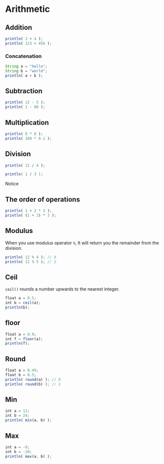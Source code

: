 # Arithmetic

## Addition
```js
println( 3 + 4 );
println( 123 + 456 );
```

### Concatenation
```js
String a = "hello";
String b = "world";
println( a + b );
```

## Subtraction
```js
println( 12 - 5 );
println( 1 - 80 );
```

## Multiplication
```js
println( 8 * 8 );
println( 100 * 0.1 );
```

## Division
```js
println( 12 / 4 );
```

```java
println( 1 / 3 );
```
Notice

## The order of operations
```js
println( 1 + 2 * 3 );
println( (1 + 2) * 3 );
```

## Modulus
When you use modulus operator `%`, It will return you the remainder from the division.
```js
println( 12 % 4 ); // 0
println( 12 % 5 ); // 2
```

## Ceil
`ceil()` rounds a number upwards to the nearest integer.
```js
float a = 0.5;
int b = ceil(a);
println(b);
```

## floor
```js
float a = 0.9;
int f = floor(a);
println(f);
```

## Round
```js
float a = 0.49;
float b = 0.5;
println( round(a) ); // 0
println( round(b) ); // 1
```

## Min 
```js
int a = 12;
int b = 24;
println( min(a, b) );
```

## Max
```js
int a = -8;
int b = -20;
println( max(a, b) );
```

<!--
note to myself: 
  create examples to visualize each function. 
  as in shaping function in glsl.
-->
